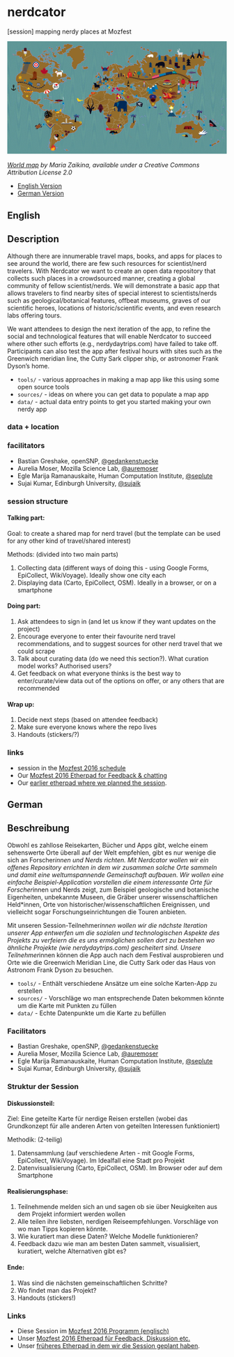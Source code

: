 # nerdcator
[session] mapping nerdy places at Mozfest

![WorldMap](images/world.jpg)

*[World map](http://farm8.staticflickr.com/7123/7105972961_c17a3f75f6_b.jpg) by Maria Zaikina, available under a Creative Commons Attribution License 2.0*

* [English Version](#english)
* [German Version](#german)

## English

## Description

Although there are innumerable travel maps, books, and apps for places to see around the world, there are few such resources for scientist/nerd travelers. With Nerdcator we want to create an open data repository that collects such places in a crowdsourced manner, creating a global community of fellow scientist/nerds. We will demonstrate a basic app that allows travelers to find nearby sites of special interest to scientists/nerds such as geological/botanical features, offbeat museums, graves of our scientific heroes, locations of historic/scientific events, and even research labs offering tours.

We want attendees to design the next iteration of the app, to refine the social and technological features that will enable Nerdcator to succeed where other such efforts (e.g., nerdydaytrips.com) have failed to take off. Participants can also test the app after festival hours with sites such as the Greenwich meridian line, the Cutty Sark clipper ship, or astronomer Frank Dyson’s home.

* `tools/` - various approaches in making a map app like this using some open source tools
* `sources/` - ideas on where you can get data to populate a map app
* `data/` - actual data entry points to get you started making your own nerdy app

### data + location

### facilitators

* Bastian Greshake, openSNP, [@gedankenstuecke](https://twitter.com/gedankenstuecke)
* Aurelia Moser, Mozilla Science Lab, [@auremoser](https://twitter.com/auremoser)
* Egle Marija Ramanauskaite, Human Computation Institute, [@seplute](https://twitter.com/seplute)
* Sujai Kumar, Edinburgh University, [@sujaik](https://twitter.com/sujaik)

### session structure

#### Talking part:

Goal: to create a shared map for nerd travel (but the template can be used for any other kind of travel/shared interest)

Methods: (divided into two main parts)

1. Collecting data (different ways of doing this - using Google Forms, EpiCollect, WikiVoyage). Ideally show one city each
2. Displaying data (Carto, EpiCollect, OSM). Ideally in a browser, or on a smartphone

#### Doing part:

1. Ask attendees to sign in (and let us know if they want updates on the project)
2. Encourage everyone to enter their favourite nerd travel recommendations, and to suggest sources for other nerd travel that we could scrape
3. Talk about curating data (do we need this section?). What curation model works? Authorised users?
4. Get feedback on what everyone thinks is the best way to enter/curate/view data out of the options on offer, or any others that are recommended

#### Wrap up:

1. Decide next steps (based on attendee feedback)
2. Make sure everyone knows where the repo lives
3. Handouts (stickers/?)

### links

* session in the [Mozfest 2016 schedule](https://app.mozillafestival.org/#_session-443)
* Our [Mozfest 2016 Etherpad for Feedback & chatting](https://public.etherpad-mozilla.org/p/mozfest-2016-nerdcator---crowdsourced-maps-for-ner)
* Our [earlier etherpad where we planned the session](https://gedankenstuecke.piratenpad.de/nerdcator).

## German

## Beschreibung
Obwohl es zahllose Reisekarten, Bücher und Apps gibt, welche einem sehenswerte Orte überall auf der Welt empfehlen, gibt es nur wenige die sich an Forscher*innen und Nerds richten. Mit *Nerdcator* wollen wir ein offenes Repository errichten in dem wir zusammen solche Orte sammeln und damit eine weltumspannende Gemeinschaft aufbauen. Wir wollen eine einfache Beispiel-Application vorstellen die einem interessante Orte für Forscher*innen und Nerds zeigt, zum Beispiel geologische und botanische Eigenheiten, unbekannte Museen, die Gräber unserer wissenschaftlichen Held*innen, Orte von historischer/wissenschaftlichen Ereignissen, und vielleicht sogar Forschungseinrichtungen die Touren anbieten.

Mit unseren Session-Teilnehmer*innen wollen wir die nächste Iteration unserer App entwerfen um die sozialen und technologischen Aspekte des Projekts zu verfeiern die es uns ermöglichen sollen dort zu bestehen wo ähnliche Projekte (wie nerdydaytrips.com) gescheitert sind. Unsere Teilnehmer*innen können die App auch nach dem Festival ausprobieren und Orte wie die Greenwich Meridian Line, die Cutty Sark oder das Haus von Astronom Frank Dyson zu besuchen.

* `tools/` - Enthält verschiedene Ansätze um eine solche Karten-App zu erstellen
* `sources/` - Vorschläge wo man entsprechende Daten bekommen könnte um die Karte mit Punkten zu füllen
* `data/` - Echte Datenpunkte um die Karte zu befüllen

### Facilitators

* Bastian Greshake, openSNP, [@gedankenstuecke](https://twitter.com/gedankenstuecke)
* Aurelia Moser, Mozilla Science Lab, [@auremoser](https://twitter.com/auremoser)
* Egle Marija Ramanauskaite, Human Computation Institute, [@seplute](https://twitter.com/seplute)
* Sujai Kumar, Edinburgh University, [@sujaik](https://twitter.com/sujaik)

### Struktur der Session

#### Diskussionsteil:

Ziel: Eine geteilte Karte für nerdige Reisen erstellen (wobei das Grundkonzept für alle anderen Arten von geteilten Interessen funktioniert)

Methodik: (2-teilig)

1. Datensammlung (auf verschiedene Arten - mit Google Forms, EpiCollect, WikiVoyage). Im Idealfall eine Stadt pro Projekt
2. Datenvisualisierung (Carto, EpiCollect, OSM). Im Browser oder auf dem Smartphone

#### Realisierungsphase:

1. Teilnehmende melden sich an und sagen ob sie über Neuigkeiten aus dem Projekt informiert werden wollen
2. Alle teilen ihre liebsten, nerdigen Reiseempfehlungen. Vorschläge von wo man Tipps kopieren könnte.
3. Wie kuratiert man diese Daten? Welche Modelle funktionieren?
4. Feedback dazu wie man am besten Daten sammelt, visualisiert, kuratiert, welche Alternativen gibt es?

#### Ende:

1. Was sind die nächsten gemeinschaftlichen Schritte?
2. Wo findet man das Projekt?
3. Handouts (stickers!)

### Links

* Diese Session im [Mozfest 2016 Programm (englisch)](https://app.mozillafestival.org/#_session-443)
* Unser [Mozfest 2016 Etherpad für Feedback, Diskussion etc.](https://public.etherpad-mozilla.org/p/mozfest-2016-nerdcator---crowdsourced-maps-for-ner)
* Unser [früheres Etherpad in dem wir die Session geplant haben](https://gedankenstuecke.piratenpad.de/nerdcator).
